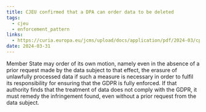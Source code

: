 ```yaml
---
title: CJEU confirmed that a DPA can order data to be deleted
tags:
  - cjeu
  - enforcement_pattern
links:
  - https://curia.europa.eu/jcms/upload/docs/application/pdf/2024-03/cp240048en.pdf
date: 2024-03-31
---
```

Member State may order of its own motion, namely even in the absence of a prior request made by the data subject to that effect, the erasure of unlawfully processed data if such a measure is necessary in order to fulfil its responsibility for ensuring that the GDPR is fully enforced. If that authority finds that the treatment of data does not comply with the GDPR, it must remedy the infringement found, even without a prior request from the data subject.
